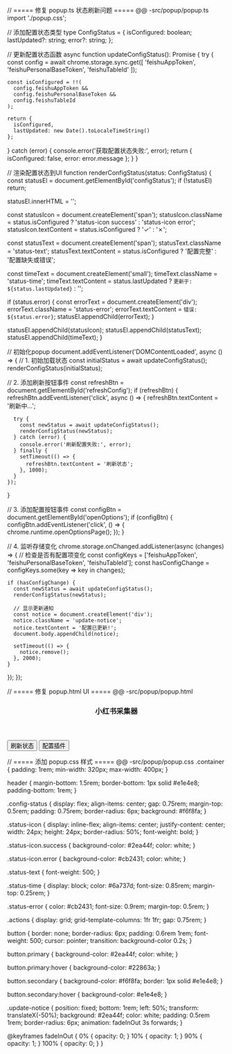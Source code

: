 // ===== 修复 popup.ts 状态刷新问题 =====
@@ -src/popup/popup.ts
import './popup.css';

// 添加配置状态类型
type ConfigStatus = {
isConfigured: boolean;
lastUpdated?: string;
error?: string;
};

// 更新配置状态函数
async function updateConfigStatus(): Promise<ConfigStatus> {
try {
const config = await chrome.storage.sync.get([
'feishuAppToken',
'feishuPersonalBaseToken',
'feishuTableId'
]);

    const isConfigured = !!(
      config.feishuAppToken &&
      config.feishuPersonalBaseToken &&
      config.feishuTableId
    );

    return {
      isConfigured,
      lastUpdated: new Date().toLocaleTimeString()
    };

} catch (error) {
console.error('获取配置状态失败:', error);
return {
isConfigured: false,
error: error.message
};
}
}

// 渲染配置状态到UI
function renderConfigStatus(status: ConfigStatus) {
const statusEl = document.getElementById('configStatus');
if (!statusEl) return;

statusEl.innerHTML = '';

const statusIcon = document.createElement('span');
statusIcon.className = status.isConfigured ? 'status-icon success' : 'status-icon error';
statusIcon.textContent = status.isConfigured ? '✓' : '✗';

const statusText = document.createElement('span');
statusText.className = 'status-text';
statusText.textContent = status.isConfigured
? '配置完整'
: '配置缺失或错误';

const timeText = document.createElement('small');
timeText.className = 'status-time';
timeText.textContent = status.lastUpdated ? `更新于: ${status.lastUpdated}` : '';

if (status.error) {
const errorText = document.createElement('div');
errorText.className = 'status-error';
errorText.textContent = `错误: ${status.error}`;
statusEl.appendChild(errorText);
}

statusEl.appendChild(statusIcon);
statusEl.appendChild(statusText);
statusEl.appendChild(timeText);
}

// 初始化popup
document.addEventListener('DOMContentLoaded', async () => {
// 1. 初始加载状态
const initialStatus = await updateConfigStatus();
renderConfigStatus(initialStatus);

// 2. 添加刷新按钮事件
const refreshBtn = document.getElementById('refreshConfig');
if (refreshBtn) {
refreshBtn.addEventListener('click', async () => {
refreshBtn.textContent = '刷新中...';

      try {
        const newStatus = await updateConfigStatus();
        renderConfigStatus(newStatus);
      } catch (error) {
        console.error('刷新配置失败:', error);
      } finally {
        setTimeout(() => {
          refreshBtn.textContent = '刷新状态';
        }, 1000);
      }
    });

}

// 3. 添加配置按钮事件
const configBtn = document.getElementById('openOptions');
if (configBtn) {
configBtn.addEventListener('click', () => {
chrome.runtime.openOptionsPage();
});
}

// 4. 监听存储变化
chrome.storage.onChanged.addListener(async (changes) => {
// 检查是否有配置项变化
const configKeys = ['feishuAppToken', 'feishuPersonalBaseToken', 'feishuTableId'];
const hasConfigChange = configKeys.some(key => key in changes);

    if (hasConfigChange) {
      const newStatus = await updateConfigStatus();
      renderConfigStatus(newStatus);

      // 显示更新通知
      const notice = document.createElement('div');
      notice.className = 'update-notice';
      notice.textContent = '配置已更新!';
      document.body.appendChild(notice);

      setTimeout(() => {
        notice.remove();
      }, 2000);
    }

});
});

// ===== 修复 popup.html UI =====
@@ -src/popup/popup.html

<div class="container">
  <header>
    <h3>小红书采集器</h3>
    <div class="config-status" id="configStatus">
      <!-- 状态将动态渲染在这里 -->
    </div>
  </header>
  
  <div class="actions">
    <button id="refreshConfig" class="secondary">刷新状态</button>
    <button id="openOptions" class="primary">配置插件</button>
  </div>
</div>

// ===== 添加 popup.css 样式 =====
@@ -src/popup/popup.css
.container {
padding: 1rem;
min-width: 320px;
max-width: 400px;
}

header {
margin-bottom: 1.5rem;
border-bottom: 1px solid #e1e4e8;
padding-bottom: 1rem;
}

.config-status {
display: flex;
align-items: center;
gap: 0.75rem;
margin-top: 0.5rem;
padding: 0.75rem;
border-radius: 6px;
background: #f6f8fa;
}

.status-icon {
display: inline-flex;
align-items: center;
justify-content: center;
width: 24px;
height: 24px;
border-radius: 50%;
font-weight: bold;
}

.status-icon.success {
background-color: #2ea44f;
color: white;
}

.status-icon.error {
background-color: #cb2431;
color: white;
}

.status-text {
font-weight: 500;
}

.status-time {
display: block;
color: #6a737d;
font-size: 0.85rem;
margin-top: 0.25rem;
}

.status-error {
color: #cb2431;
font-size: 0.9rem;
margin-top: 0.5rem;
}

.actions {
display: grid;
grid-template-columns: 1fr 1fr;
gap: 0.75rem;
}

button {
border: none;
border-radius: 6px;
padding: 0.6rem 1rem;
font-weight: 500;
cursor: pointer;
transition: background-color 0.2s;
}

button.primary {
background-color: #2ea44f;
color: white;
}

button.primary:hover {
background-color: #22863a;
}

button.secondary {
background-color: #f6f8fa;
border: 1px solid #e1e4e8;
}

button.secondary:hover {
background-color: #e1e4e8;
}

.update-notice {
position: fixed;
bottom: 1rem;
left: 50%;
transform: translateX(-50%);
background: #2ea44f;
color: white;
padding: 0.5rem 1rem;
border-radius: 6px;
animation: fadeInOut 3s forwards;
}

@keyframes fadeInOut {
0% { opacity: 0; }
10% { opacity: 1; }
90% { opacity: 1; }
100% { opacity: 0; }
}
